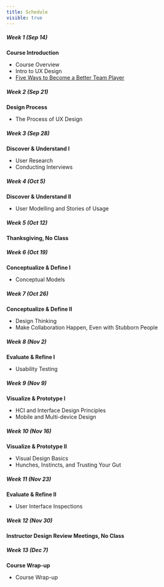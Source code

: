 ```yaml
---
title: Schedule
visible: true
---
```

##### Week 1 (Sep 14)
<strong>Course Introduction</strong>
*   <span class="grey-text text-darken-2"><i class="mdi mdi-presentation"></i></span> Course Overview
*   <span class="grey-text text-darken-2"><i class="mdi mdi-presentation"></i></span> Intro to UX Design
*   <span class="grey-text text-darken-2"><i class="mdi mdi-read"></i></span> [Five Ways to Become a Better Team Player](http://www.forbes.com/sites/dorieclark/2012/03/28/five-ways-to-become-a-better-team-player/)

##### Week 2 (Sep 21)
<strong>Design Process</strong>
*   <span class="grey-text text-darken-2"><i class="mdi mdi-presentation"></i></span> The Process of UX Design

##### Week 3 (Sep 28)
<strong>Discover & Understand I</strong>
*   <span class="grey-text text-darken-2"><i class="mdi mdi-presentation"></i></span> User Research
*   <span class="grey-text text-darken-2"><i class="mdi mdi-account-outline"></i></span> Conducting Interviews

##### Week 4 (Oct 5)
<strong>Discover & Understand II</strong>
*   <span class="grey-text text-darken-2"><i class="mdi mdi-presentation"></i></span> User Modelling and Stories of Usage

##### Week 5 (Oct 12)
<strong>Thanksgiving, No Class</strong>

##### Week 6 (Oct 19)
<strong>Conceptualize & Define I</strong>
*   <span class="grey-text text-darken-2"><i class="mdi mdi-presentation"></i></span> Conceptual Models

##### Week 7 (Oct 26)
<strong>Conceptualize & Define II</strong>
*   <span class="grey-text text-darken-2"><i class="mdi mdi-presentation"></i></span> Design Thinking
*   <span class="grey-text text-darken-2"><i class="mdi mdi-account-outline"></i></span> Make Collaboration Happen, Even with Stubborn People

##### Week 8 (Nov 2)
<strong>Evaluate & Refine I</strong>
*   <span class="grey-text text-darken-2"><i class="mdi mdi-presentation"></i></span> Usability Testing

##### Week 9 (Nov 9)
<strong>Visualize & Prototype I</strong>
*   <span class="grey-text text-darken-2"><i class="mdi mdi-presentation"></i></span> HCI and Interface Design Principles
*   <span class="grey-text text-darken-2"><i class="mdi mdi-presentation"></i></span> Mobile and Multi-device Design

##### Week 10 (Nov 16)
<strong>Visualize & Prototype II</strong>
*   <span class="grey-text text-darken-2"><i class="mdi mdi-presentation"></i></span> Visual Design Basics
*   <span class="grey-text text-darken-2"><i class="mdi mdi-account-outline"></i></span> Hunches, Instincts, and Trusting Your Gut

##### Week 11 (Nov 23)
<strong>Evaluate & Refine II</strong>
*   <span class="grey-text text-darken-2"><i class="mdi mdi-presentation"></i></span> User Interface Inspections

##### Week 12 (Nov 30)
<strong>Instructor Design Review Meetings, No Class</strong>

##### Week 13 (Dec 7)
<strong>Course Wrap-up</strong>
*   <span class="grey-text text-darken-2"><i class="mdi mdi-presentation"></i></span> Course Wrap-up
